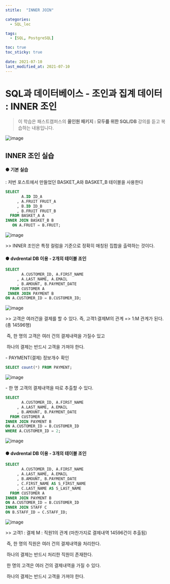 ```yaml
---
stitle:  "INNER JOIN"

categories:
  - SQL_lec

tags:
  - [SQL, PostgreSQL]

toc: true
toc_sticky: true
 
date: 2021-07-10
last_modified_at: 2021-07-10
---
```


# SQL과 데이터베이스 - 조인과 집계 데이터 : INNER 조인



> 이 학습은 패스트캠퍼스의 **올인원 패키지 : 모두를 위한 SQL/DB** 강의를 듣고 복습하는 내용입니다.

![image](https://user-images.githubusercontent.com/80219821/125156583-33349380-e1a1-11eb-8544-ea494b7def15.png)





## INNER 조인 실습





#### ● 기본 실습


: 저번 포스트에서 만들었던 BASKET_A와 BASKET_B 테이블을 사용한다

```sql
SELECT
       A.ID ID_A
     , A.FRUIT FRUIT_A
     , B.ID ID_B
     , B.FRUIT FRUIT_B
  FROM BASKET_A A
INNER JOIN BASKET_B B 
   ON A.FRUIT = B.FRUIT;
```



![image](https://user-images.githubusercontent.com/80219821/125156584-3596ed80-e1a1-11eb-8a64-a72295191032.png)





\>> INNER 조인은 특정 컬럼을 기준으로 정확히 매칭된 집합을 출력하는 것이다.






#### ● dvdrental DB 이용 - 2개의 테이블 조인





```sql
SELECT
       A.CUSTOMER_ID, A.FIRST_NAME
     , A.LAST_NAME, A.EMAIL
     , B.AMOUNT, B.PAYMENT_DATE
  FROM CUSTOMER A 
 INNER JOIN PAYMENT B 
ON A.CUSTOMER_ID = B.CUSTOMER_ID;
```



![image](https://user-images.githubusercontent.com/80219821/125156588-37f94780-e1a1-11eb-86da-497538c10dde.png)



\>> 고객은 여러건을 결제를 할 수 있다. 즉, 고객1:결제M의 관계 => 1:M 관계가 된다. (총 14596행)

​      즉, 한 명의 고객은 여러 건의 결제내력을 가질수 있고 

​            하나의 결제는 반드시 고객을 가져야 한다.





\- PAYMENT(결제) 정보개수 확인

```sql
SELECT count(*) FROM PAYMENT;
```



![image](https://user-images.githubusercontent.com/80219821/125156589-39c30b00-e1a1-11eb-84c2-5c9ad31c7b29.png)







\- 한 명 고객의 결제내역을 따로 추출할 수 있다.

```sql
SELECT
       A.CUSTOMER_ID, A.FIRST_NAME
     , A.LAST_NAME, A.EMAIL
     , B.AMOUNT, B.PAYMENT_DATE
  FROM CUSTOMER A 
INNER JOIN PAYMENT B 
ON A.CUSTOMER_ID = B.CUSTOMER_ID
WHERE A.CUSTOMER_ID = 2;

```



![image](https://user-images.githubusercontent.com/80219821/125156593-3af43800-e1a1-11eb-8b54-efa17767ff9b.png)





#### ● dvdrental DB 이용 - 3개의 테이블 조인

```sql
SELECT
       A.CUSTOMER_ID, A.FIRST_NAME
     , A.LAST_NAME, A.EMAIL
     , B.AMOUNT, B.PAYMENT_DATE
     , C.FIRST_NAME AS S_FIRST_NAME 
     , C.LAST_NAME AS S_LAST_NAME
  FROM CUSTOMER A 
INNER JOIN PAYMENT B 
ON A.CUSTOMER_ID = B.CUSTOMER_ID
INNER JOIN STAFF C 
ON B.STAFF_ID = C.STAFF_ID;
```



![image](https://user-images.githubusercontent.com/80219821/125156595-3cbdfb80-e1a1-11eb-89dd-b65a8eccc33e.png)



\>> 고객1 : 결제 M : 직원1의 관계 (마찬가지로 결제내역 14596건이 추출됨)

​     즉, 한 명의 직원은 여러 건의 결제내역을 처리한다.

​           하나의 결제는 반드시 처리한 직원이 존재한다.

​           한 명의 고객은 여러 건의 결제내역을 가질 수 있다.

​           하나의 결제는 반드시 고객을 가져야 한다.